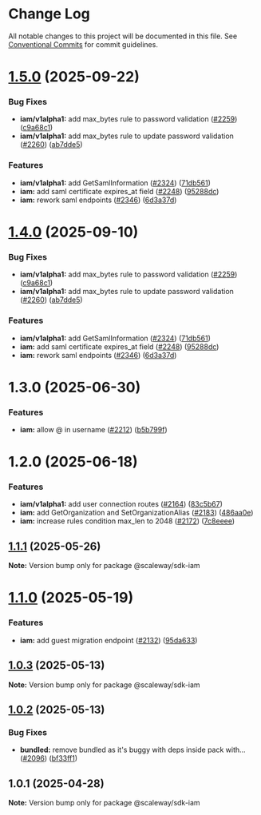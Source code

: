 # Change Log

All notable changes to this project will be documented in this file.
See [Conventional Commits](https://conventionalcommits.org) for commit guidelines.

# [1.5.0](https://github.com/scaleway/scaleway-sdk-js/compare/@scaleway/sdk-iam@1.3.0...@scaleway/sdk-iam@1.5.0) (2025-09-22)

### Bug Fixes

- **iam/v1alpha1:** add max_bytes rule to password validation ([#2259](https://github.com/scaleway/scaleway-sdk-js/issues/2259)) ([c9a68c1](https://github.com/scaleway/scaleway-sdk-js/commit/c9a68c13fa69f50182e301da89efe95165a4477f))
- **iam/v1alpha1:** add max_bytes rule to update password validation ([#2260](https://github.com/scaleway/scaleway-sdk-js/issues/2260)) ([ab7dde5](https://github.com/scaleway/scaleway-sdk-js/commit/ab7dde5289593fc942b2558185a311f35764d15e))

### Features

- **iam/v1alpha1:** add GetSamlInformation ([#2324](https://github.com/scaleway/scaleway-sdk-js/issues/2324)) ([71db561](https://github.com/scaleway/scaleway-sdk-js/commit/71db5612a9d20b18c97932831c2cddf12ebcccc3))
- **iam:** add saml certificate expires_at field ([#2248](https://github.com/scaleway/scaleway-sdk-js/issues/2248)) ([95288dc](https://github.com/scaleway/scaleway-sdk-js/commit/95288dc74cc591026533ace8189a198f531305e1))
- **iam:** rework saml endpoints ([#2346](https://github.com/scaleway/scaleway-sdk-js/issues/2346)) ([6d3a37d](https://github.com/scaleway/scaleway-sdk-js/commit/6d3a37dfcf4731df4546827ea73d60f55147eb22))

# [1.4.0](https://github.com/scaleway/scaleway-sdk-js/compare/@scaleway/sdk-iam@1.3.0...@scaleway/sdk-iam@1.4.0) (2025-09-10)

### Bug Fixes

- **iam/v1alpha1:** add max_bytes rule to password validation ([#2259](https://github.com/scaleway/scaleway-sdk-js/issues/2259)) ([c9a68c1](https://github.com/scaleway/scaleway-sdk-js/commit/c9a68c13fa69f50182e301da89efe95165a4477f))
- **iam/v1alpha1:** add max_bytes rule to update password validation ([#2260](https://github.com/scaleway/scaleway-sdk-js/issues/2260)) ([ab7dde5](https://github.com/scaleway/scaleway-sdk-js/commit/ab7dde5289593fc942b2558185a311f35764d15e))

### Features

- **iam/v1alpha1:** add GetSamlInformation ([#2324](https://github.com/scaleway/scaleway-sdk-js/issues/2324)) ([71db561](https://github.com/scaleway/scaleway-sdk-js/commit/71db5612a9d20b18c97932831c2cddf12ebcccc3))
- **iam:** add saml certificate expires_at field ([#2248](https://github.com/scaleway/scaleway-sdk-js/issues/2248)) ([95288dc](https://github.com/scaleway/scaleway-sdk-js/commit/95288dc74cc591026533ace8189a198f531305e1))
- **iam:** rework saml endpoints ([#2346](https://github.com/scaleway/scaleway-sdk-js/issues/2346)) ([6d3a37d](https://github.com/scaleway/scaleway-sdk-js/commit/6d3a37dfcf4731df4546827ea73d60f55147eb22))

# 1.3.0 (2025-06-30)

### Features

- **iam:** allow @ in username ([#2212](https://github.com/scaleway/scaleway-sdk-js/issues/2212)) ([b5b799f](https://github.com/scaleway/scaleway-sdk-js/commit/b5b799f074734a5adb9f80b458d7d9297779af3b))

# 1.2.0 (2025-06-18)

### Features

- **iam/v1alpha1:** add user connection routes ([#2164](https://github.com/scaleway/scaleway-sdk-js/issues/2164)) ([83c5b67](https://github.com/scaleway/scaleway-sdk-js/commit/83c5b67c89c37fb2c0b131abb38987e288f1d0dc))
- **iam:** add GetOrganization and SetOrganizationAlias ([#2183](https://github.com/scaleway/scaleway-sdk-js/issues/2183)) ([486aa0e](https://github.com/scaleway/scaleway-sdk-js/commit/486aa0edc08ab8a56e480611dc9c7da6b99b2668))
- **iam:** increase rules condition max_len to 2048 ([#2172](https://github.com/scaleway/scaleway-sdk-js/issues/2172)) ([7c8eeee](https://github.com/scaleway/scaleway-sdk-js/commit/7c8eeeeb5bc94ff0d115b7322f40ce4a48839df8))

## [1.1.1](https://github.com/scaleway/scaleway-sdk-js/compare/@scaleway/sdk-iam@1.1.0...@scaleway/sdk-iam@1.1.1) (2025-05-26)

**Note:** Version bump only for package @scaleway/sdk-iam

# [1.1.0](https://github.com/scaleway/scaleway-sdk-js/compare/@scaleway/sdk-iam@1.0.3...@scaleway/sdk-iam@1.1.0) (2025-05-19)

### Features

- **iam:** add guest migration endpoint ([#2132](https://github.com/scaleway/scaleway-sdk-js/issues/2132)) ([95da633](https://github.com/scaleway/scaleway-sdk-js/commit/95da6339fd169635dc54f26d409705a47777ccc6))

## [1.0.3](https://github.com/scaleway/scaleway-sdk-js/compare/@scaleway/sdk-iam@1.0.2...@scaleway/sdk-iam@1.0.3) (2025-05-13)

**Note:** Version bump only for package @scaleway/sdk-iam

## [1.0.2](https://github.com/scaleway/scaleway-sdk-js/compare/@scaleway/sdk-iam@1.0.1...@scaleway/sdk-iam@1.0.2) (2025-05-13)

### Bug Fixes

- **bundled:** remove bundled as it's buggy with deps inside pack with… ([#2096](https://github.com/scaleway/scaleway-sdk-js/issues/2096)) ([bf33ff1](https://github.com/scaleway/scaleway-sdk-js/commit/bf33ff1f9cdd951add94817dac27239c86ef5437))

## 1.0.1 (2025-04-28)

**Note:** Version bump only for package @scaleway/sdk-iam
